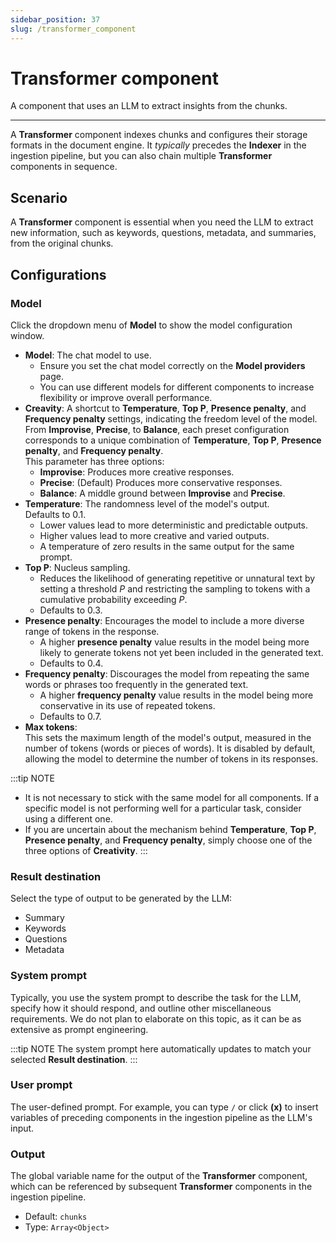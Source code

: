 ```yaml
---
sidebar_position: 37
slug: /transformer_component
---
```


# Transformer component

A component that uses an LLM to extract insights from the chunks.

---

A **Transformer** component indexes chunks and configures their storage formats in the document engine. It *typically* precedes the **Indexer** in the ingestion pipeline, but you can also chain multiple **Transformer** components in sequence.

## Scenario

A **Transformer** component is essential when you need the LLM to extract new information, such as keywords, questions, metadata, and summaries, from the original chunks. 

## Configurations

### Model

Click the dropdown menu of **Model** to show the model configuration window.

- **Model**: The chat model to use.  
  - Ensure you set the chat model correctly on the **Model providers** page.
  - You can use different models for different components to increase flexibility or improve overall performance.
- **Creavity**: A shortcut to **Temperature**, **Top P**, **Presence penalty**, and **Frequency penalty** settings, indicating the freedom level of the model. From **Improvise**, **Precise**, to **Balance**, each preset configuration corresponds to a unique combination of **Temperature**, **Top P**, **Presence penalty**, and **Frequency penalty**.   
  This parameter has three options:
  - **Improvise**: Produces more creative responses.
  - **Precise**: (Default) Produces more conservative responses.
  - **Balance**: A middle ground between **Improvise** and **Precise**.
- **Temperature**: The randomness level of the model's output.  
  Defaults to 0.1.
  - Lower values lead to more deterministic and predictable outputs.
  - Higher values lead to more creative and varied outputs.
  - A temperature of zero results in the same output for the same prompt.
- **Top P**: Nucleus sampling.  
  - Reduces the likelihood of generating repetitive or unnatural text by setting a threshold *P* and restricting the sampling to tokens with a cumulative probability exceeding *P*.
  - Defaults to 0.3.
- **Presence penalty**: Encourages the model to include a more diverse range of tokens in the response.  
  - A higher **presence penalty** value results in the model being more likely to generate tokens not yet been included in the generated text.
  - Defaults to 0.4.
- **Frequency penalty**: Discourages the model from repeating the same words or phrases too frequently in the generated text.  
  - A higher **frequency penalty** value results in the model being more conservative in its use of repeated tokens.
  - Defaults to 0.7.
- **Max tokens**:  
  This sets the maximum length of the model's output, measured in the number of tokens (words or pieces of words). It is disabled by default, allowing the model to determine the number of tokens in its responses.

:::tip NOTE
- It is not necessary to stick with the same model for all components. If a specific model is not performing well for a particular task, consider using a different one.
- If you are uncertain about the mechanism behind **Temperature**, **Top P**, **Presence penalty**, and **Frequency penalty**, simply choose one of the three options of **Creativity**.
:::

### Result destination

Select the type of output to be generated by the LLM:

- Summary
- Keywords
- Questions
- Metadata

### System prompt

Typically, you use the system prompt to describe the task for the LLM, specify how it should respond, and outline other miscellaneous requirements. We do not plan to elaborate on this topic, as it can be as extensive as prompt engineering. 

:::tip NOTE
The system prompt here automatically updates to match your selected **Result destination**.
:::

### User prompt

The user-defined prompt. For example, you can type `/` or click **(x)** to insert variables of preceding components in the ingestion pipeline as the LLM's input.

### Output

The global variable name for the output of the **Transformer** component, which can be referenced by subsequent **Transformer** components in the ingestion pipeline.

- Default: `chunks`
- Type: `Array<Object>`